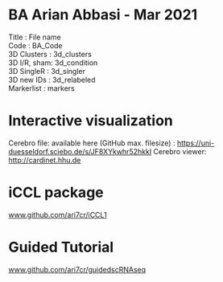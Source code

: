 # BA Arian Abbasi - Mar 2021
Title       :   File name  
Code        :   BA_Code  
3D Clusters :   3d_clusters  
3D I/R, sham:   3d_condition  
3D SingleR  :   3d_singler  
3D new IDs  :   3d_relabeled  
Markerlist  :   markers 

# Interactive visualization  
Cerebro file: available here (GitHub max. filesize) : https://uni-duesseldorf.sciebo.de/s/JF8XYkwhr52hkkI
Cerebro viewer: http://cardinet.hhu.de  

# iCCL package  
www.github.com/ari7cr/iCCL1  

# Guided Tutorial  
www.github.com/ari7cr/guidedscRNAseq  
